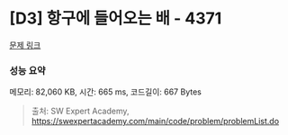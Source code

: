 # [D3] 항구에 들어오는 배 - 4371 

[문제 링크](https://swexpertacademy.com/main/code/problem/problemDetail.do?contestProbId=AWMedCxalW8DFAXd) 

### 성능 요약

메모리: 82,060 KB, 시간: 665 ms, 코드길이: 667 Bytes



> 출처: SW Expert Academy, https://swexpertacademy.com/main/code/problem/problemList.do